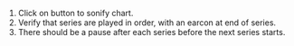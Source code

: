 1. Click on button to sonify chart.
2. Verify that series are played in order, with an earcon at end of series.
3. There should be a pause after each series before the next series starts.
